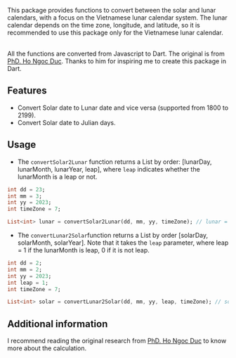 This package provides functions to convert between the solar and lunar calendars, 
with a focus on the Vietnamese lunar calendar system. The lunar calendar depends on the time zone,
longitude, and latitude, so it is recommended to use this package only for 
the Vietnamese lunar calendar.<br><br>

All the functions are converted from Javascript to Dart. The original is from [PhD. Ho Ngoc Duc](https://www.informatik.uni-leipzig.de/~duc/amlich/calrules.html).
Thanks to him for inspiring me to create this package in Dart.

## Features

- Convert Solar date to Lunar date and vice versa (supported from 1800 to 2199).
- Convert Solar date to Julian days.

## Usage

- The `convertSolar2Lunar` function returns a List by order: [lunarDay, lunarMonth, lunarYear, leap], where `leap` indicates whether the lunarMonth is a leap or not.
```dart
int dd = 23;
int mm = 3;
int yy = 2023;
int timeZone = 7; 

List<int> lunar = convertSolar2Lunar(dd, mm, yy, timeZone); // lunar = [2, 2, 2023, 1] - leap
```
- The `convertLunar2Solar`function returns a List by order [solarDay, solarMonth, solarYear]. Note that it takes the `leap` parameter, where leap = 1 if the lunarMonth is leap, 0 if it is not leap.
```dart
int dd = 2;
int mm = 2;
int yy = 2023;
int leap = 1;
int timeZone = 7;

List<int> solar = convertLunar2Solar(dd, mm, yy, leap, timeZone); // solar = [23, 3, 2023]
```

## Additional information
I recommend reading the original research from [PhD. Ho Ngoc Duc](https://www.informatik.uni-leipzig.de/~duc/amlich/calrules.html) to know more about the calculation.<br>
